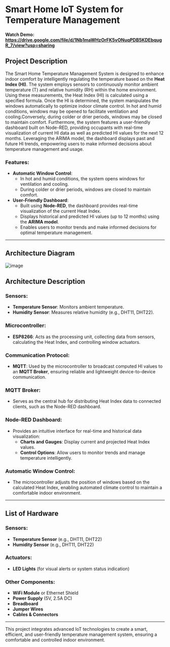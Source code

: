 # Smart Home IoT System for Temperature Management
#### Watch Demo: https://drive.google.com/file/d/1Nb1maWHzOrFK5vONuqPDB5KDEbqugR_7/view?usp=sharing

## Project Description
The Smart Home Temperature Management System is designed to enhance indoor comfort by intelligently regulating the temperature based on the **Heat Index (HI)**. The system employs sensors to continuously monitor ambient temperature (T) and relative humidity (RH) within the home environment. Using these measurements, the Heat Index (HI) is calculated using a specified formula.
Once the HI is determined, the system manipulates the windows automatically to optimize indoor climate control. In hot and humid conditions, windows may be opened to facilitate ventilation and cooling.Conversely, during colder or drier periods, windows may be closed to maintain comfort. Furthermore, the system features a user-friendly dashboard built on Node-RED, providing occupants with real-time visualization of current HI data as well as predicted HI values for the next 12 months. Leveraging the ARIMA model, the dashboard displays past and future HI trends, empowering users to make informed decisions about temperature management and usage.

### Features:
- **Automatic Window Control**: 
   - In hot and humid conditions, the system opens windows for ventilation and cooling.
   - During colder or drier periods, windows are closed to maintain comfort.
- **User-Friendly Dashboard**:
   - Built using **Node-RED**, the dashboard provides real-time visualization of the current Heat Index.
   - Displays historical and predicted HI values (up to 12 months) using the **ARIMA model**.
   - Enables users to monitor trends and make informed decisions for optimal temperature management.

---

## Architecture Diagram

![image](https://github.com/user-attachments/assets/8327f202-26c1-4621-bee3-564c0569006a)


## Architecture Description

### Sensors:
- **Temperature Sensor**: Monitors ambient temperature.
- **Humidity Sensor**: Measures relative humidity (e.g., DHT11, DHT22).

### Microcontroller:
- **ESP8266**: Acts as the processing unit, collecting data from sensors, calculating the Heat Index, and controlling window actuators.

### Communication Protocol:
- **MQTT**: Used by the microcontroller to broadcast computed HI values to an **MQTT Broker**, ensuring reliable and lightweight device-to-device communication.

### MQTT Broker:
- Serves as the central hub for distributing Heat Index data to connected clients, such as the Node-RED dashboard.

### Node-RED Dashboard:
- Provides an intuitive interface for real-time and historical data visualization:
  - **Charts and Gauges**: Display current and projected Heat Index values.
  - **Control Options**: Allow users to monitor trends and manage temperature intelligently.

### Automatic Window Control:
- The microcontroller adjusts the position of windows based on the calculated Heat Index, enabling automated climate control to maintain a comfortable indoor environment.

---

## List of Hardware

### Sensors:
- **Temperature Sensor** (e.g., DHT11, DHT22)
- **Humidity Sensor** (e.g., DHT11, DHT22)

### Actuators:
- **LED Lights** (for visual alerts or system status indication)

### Other Components:
- **WiFi Module** or Ethernet Shield
- **Power Supply** (5V, 2.5A DC)
- **Breadboard**
- **Jumper Wires**
- **Cables & Connectors**

---

This project integrates advanced IoT technologies to create a smart, efficient, and user-friendly temperature management system, ensuring a comfortable and controlled indoor environment.

